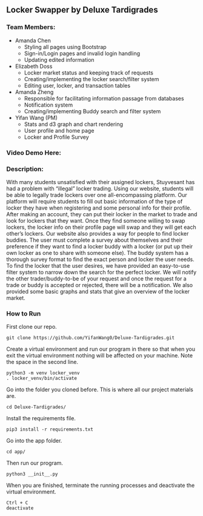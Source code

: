 ## Locker Swapper by Deluxe Tardigrades

### Team Members:
- Amanda Chen
  - Styling all pages using Bootstrap
  - Sign-in/Login pages and invalid login handling
  - Updating edited information
- Elizabeth Doss
  - Locker market status and keeping track of requests
  - Creating/implementing the locker search/filter system
  - Editing user, locker, and transaction tables
- Amanda Zheng
  - Responsible for facilitating information passage from databases
  - Notification system
  - Creating/implementing Buddy search and filter system
- Yifan Wang (PM)
  - Stats and d3 graph and chart rendering
  - User profile and home page
  - Locker and Profile Survey

### Video Demo Here:

### Description:
With many students unsatisfied with their assigned lockers, Stuyvesant has had a problem with “illegal” locker trading. Using our website, students will be able to legally trade lockers over one all-encompassing platform. Our platform will require students to fill out basic information of the type of locker they have when registering and some personal info for their profile. After making an account, they can put their locker in the market to trade and look for lockers that they want. Once they find someone willing to swap lockers, the locker info on their profile page will swap and they will get each other’s lockers. Our website also provides a way for people to find locker buddies. The user must complete a survey about themselves and their preference if they want to find a locker buddy with a locker (or put up their own locker as one to share with someone else). The buddy system has a thorough survey format to find the exact person and locker the user needs. To find the locker that the user desires, we have provided an easy-to-use filter system to narrow down the search for the perfect locker. We will notify the other trader/buddy-to-be of your request and once the request for a trade or buddy is accepted or rejected, there will be a notification. We also provided some basic graphs and stats that give an overview of the locker market.

### How to Run
<!-- TODO: add details!!! -->
First clone our repo.
```
git clone https://github.com/YifanWang0/Deluxe-Tardigrades.git
```

Create a virtual environment and run our program in there so that when you exit the virtual environment nothing will be affected on your machine. Note the space in the second line.
```
python3 -m venv locker_venv
. locker_venv/bin/activate
```

Go into the folder you cloned before. This is where all our project materials are.
```
cd Deluxe-Tardigrades/
```

Install the requirements file.
```
pip3 install -r requirements.txt
```

Go into the app folder.
```
cd app/
```

Then run our program.
```
python3 __init__.py
```

When you are finished, terminate the running processes and deactivate the virtual environment.
```
Ctrl + C
deactivate
```
